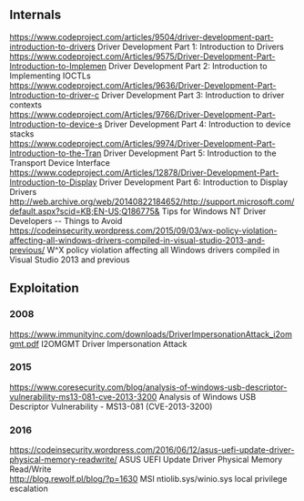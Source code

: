 ## Internals
https://www.codeproject.com/articles/9504/driver-development-part-introduction-to-drivers Driver Development Part 1: Introduction to Drivers   
https://www.codeproject.com/Articles/9575/Driver-Development-Part-Introduction-to-Implemen Driver Development Part 2: Introduction to Implementing IOCTLs   
https://www.codeproject.com/Articles/9636/Driver-Development-Part-Introduction-to-driver-c Driver Development Part 3: Introduction to driver contexts   
https://www.codeproject.com/Articles/9766/Driver-Development-Part-Introduction-to-device-s Driver Development Part 4: Introduction to device stacks   
https://www.codeproject.com/Articles/9974/Driver-Development-Part-Introduction-to-the-Tran Driver Development Part 5: Introduction to the Transport Device Interface   
https://www.codeproject.com/Articles/12878/Driver-Development-Part-Introduction-to-Display Driver Development Part 6: Introduction to Display Drivers   
http://web.archive.org/web/20140822184652/http://support.microsoft.com/default.aspx?scid=KB;EN-US;Q186775& Tips for Windows NT Driver Developers -- Things to Avoid   
https://codeinsecurity.wordpress.com/2015/09/03/wx-policy-violation-affecting-all-windows-drivers-compiled-in-visual-studio-2013-and-previous/ W^X policy violation affecting all Windows drivers compiled in Visual Studio 2013 and previous   

## Exploitation

### 2008
https://www.immunityinc.com/downloads/DriverImpersonationAttack_i2omgmt.pdf I2OMGMT Driver Impersonation Attack   

### 2015 
https://www.coresecurity.com/blog/analysis-of-windows-usb-descriptor-vulnerability-ms13-081-cve-2013-3200 Analysis of Windows USB Descriptor Vulnerability - MS13-081 (CVE-2013-3200)

### 2016
https://codeinsecurity.wordpress.com/2016/06/12/asus-uefi-update-driver-physical-memory-readwrite/ ASUS UEFI Update Driver Physical Memory Read/Write   
http://blog.rewolf.pl/blog/?p=1630 MSI ntiolib.sys/winio.sys local privilege escalation   
